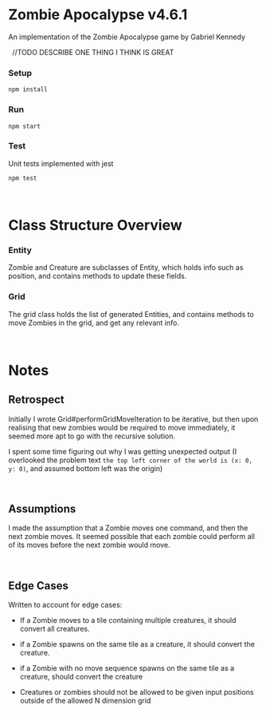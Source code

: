 # Zombie Apocalypse v4.6.1

An implementation of the Zombie Apocalypse game by Gabriel Kennedy

&nbsp;
//TODO DESCRIBE ONE THING I THINK IS GREAT

### Setup

`npm install`

### Run

`npm start`

### Test

Unit tests implemented with jest

`npm test`

&nbsp;

# Class Structure Overview

### Entity

Zombie and Creature are subclasses of Entity, which holds info such as position, and contains methods to update these fields.

### Grid

The grid class holds the list of generated Entities, and contains methods to move Zombies in the grid, and get any relevant info.

&nbsp;

# Notes

## Retrospect

Initially I wrote Grid#performGridMoveIteration to be iterative, but then upon realising that new zombies would be required to move immediately, it seemed more apt to go with the recursive solution.

I spent some time figuring out why I was getting unexpected output (I overlooked the problem text `the top left corner of the world is (x: 0, y: 0)`, and assumed bottom left was the origin)

&nbsp;

## Assumptions

I made the assumption that a Zombie moves one command, and then the next zombie moves. It seemed possible that each zombie could perform all of its moves before the next zombie would move.

&nbsp;

## Edge Cases

Written to account for edge cases:

- If a Zombie moves to a tile containing multiple creatures, it should convert all creatures.

- if a Zombie spawns on the same tile as a creature, it should convert the creature.

- if a Zombie with no move sequence spawns on the same tile as a creature, should convert the creature

- Creatures or zombies should not be allowed to be given input positions outside of the allowed N dimension grid

&nbsp;
